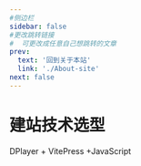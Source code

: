 ```yaml
---
#侧边栏
sidebar: false
#更改跳转链接
#  可更改成任意自己想跳转的文章
prev:
  text: '回到关于本站'
  link: './About-site'
next: false
---
```


# 建站技术选型

DPlayer +  VitePress +JavaScript